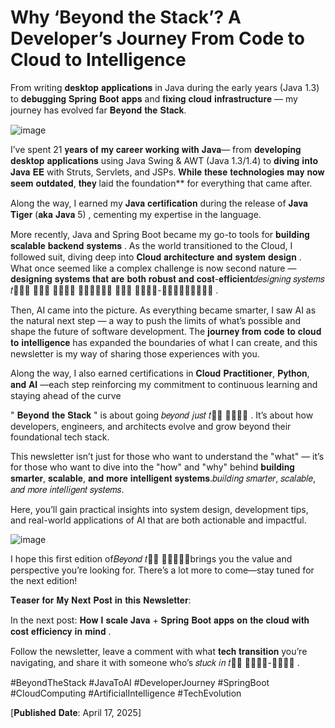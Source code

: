 # Why ‘Beyond the Stack’? A Developer’s Journey From Code to Cloud to Intelligence

From writing 𝐝𝐞𝐬𝐤𝐭𝐨𝐩 𝐚𝐩𝐩𝐥𝐢𝐜𝐚𝐭𝐢𝐨𝐧𝐬 in Java during the early years (Java 1.3) to 𝐝𝐞𝐛𝐮𝐠𝐠𝐢𝐧𝐠 𝐒𝐩𝐫𝐢𝐧𝐠 𝐁𝐨𝐨𝐭 𝐚𝐩𝐩𝐬 and 𝐟𝐢𝐱𝐢𝐧𝐠 𝐜𝐥𝐨𝐮𝐝 𝐢𝐧𝐟𝐫𝐚𝐬𝐭𝐫𝐮𝐜𝐭𝐮𝐫𝐞 — my journey has evolved far 𝐁𝐞𝐲𝐨𝐧𝐝 𝐭𝐡𝐞 𝐒𝐭𝐚𝐜𝐤.

![image](tech-evolution.png)

I’ve spent 21 𝐲𝐞𝐚𝐫𝐬 𝐨𝐟 𝐦𝐲 𝐜𝐚𝐫𝐞𝐞𝐫 𝐰𝐨𝐫𝐤𝐢𝐧𝐠 𝐰𝐢𝐭𝐡 𝐉𝐚𝐯𝐚— from 𝐝𝐞𝐯𝐞𝐥𝐨𝐩𝐢𝐧𝐠 𝐝𝐞𝐬𝐤𝐭𝐨𝐩 𝐚𝐩𝐩𝐥𝐢𝐜𝐚𝐭𝐢𝐨𝐧𝐬 using Java Swing & AWT (Java 1.3/1.4) to 𝐝𝐢𝐯𝐢𝐧𝐠 𝐢𝐧𝐭𝐨 𝐉𝐚𝐯𝐚 𝐄𝐄 with Struts, Servlets, and JSPs. 𝐖𝐡𝐢𝐥𝐞 𝐭𝐡𝐞𝐬𝐞 𝐭𝐞𝐜𝐡𝐧𝐨𝐥𝐨𝐠𝐢𝐞𝐬 𝐦𝐚𝐲 𝐧𝐨𝐰 𝐬𝐞𝐞𝐦 𝐨𝐮𝐭𝐝𝐚𝐭𝐞𝐝, 𝐭𝐡𝐞𝐲 laid the foundation** for everything that came after.

Along the way, I earned my 𝐉𝐚𝐯𝐚 𝐜𝐞𝐫𝐭𝐢𝐟𝐢𝐜𝐚𝐭𝐢𝐨𝐧 during the release of 𝐉𝐚𝐯𝐚 𝐓𝐢𝐠𝐞𝐫 (𝐚𝐤𝐚 𝐉𝐚𝐯𝐚 5) , cementing my expertise in the language.

More recently, Java and Spring Boot became my go-to tools for 𝐛𝐮𝐢𝐥𝐝𝐢𝐧𝐠 𝐬𝐜𝐚𝐥𝐚𝐛𝐥𝐞 𝐛𝐚𝐜𝐤𝐞𝐧𝐝 𝐬𝐲𝐬𝐭𝐞𝐦𝐬 . As the world transitioned to the Cloud, I followed suit, diving deep into 𝐂𝐥𝐨𝐮𝐝 𝐚𝐫𝐜𝐡𝐢𝐭𝐞𝐜𝐭𝐮𝐫𝐞 𝐚𝐧𝐝 𝐬𝐲𝐬𝐭𝐞𝐦 𝐝𝐞𝐬𝐢𝐠𝐧 . What once seemed like a complex challenge is now second nature — 𝐝𝐞𝐬𝐢𝐠𝐧𝐢𝐧𝐠 𝐬𝐲𝐬𝐭𝐞𝐦𝐬 𝐭𝐡𝐚𝐭 𝐚𝐫𝐞 𝐛𝐨𝐭𝐡 𝐫𝐨𝐛𝐮𝐬𝐭 𝐚𝐧𝐝 𝐜𝐨𝐬𝐭-𝐞𝐟𝐟𝐢𝐜𝐢𝐞𝐧𝐭𝑑𝑒𝑠𝑖𝑔𝑛𝑖𝑛𝑔 𝑠𝑦𝑠𝑡𝑒𝑚𝑠 𝑡𝑕𝑎𝑡 𝑎𝑟𝑒 𝑏𝑜𝑡𝑕 𝑟𝑜𝑏𝑢𝑠𝑡 𝑎𝑛𝑑 𝑐𝑜𝑠𝑡-𝑒𝑓𝑓𝑖𝑐𝑖𝑒𝑛𝑡 .

Then, AI came into the picture. As everything became smarter, I saw AI as the natural next step — a way to push the limits of what’s possible and shape the future of software development. The 𝐣𝐨𝐮𝐫𝐧𝐞𝐲 𝐟𝐫𝐨𝐦 𝐜𝐨𝐝𝐞 𝐭𝐨 𝐜𝐥𝐨𝐮𝐝 𝐭𝐨 𝐢𝐧𝐭𝐞𝐥𝐥𝐢𝐠𝐞𝐧𝐜𝐞 has expanded the boundaries of what I can create, and this newsletter is my way of sharing those experiences with you.

Along the way, I also earned certifications in 𝐂𝐥𝐨𝐮𝐝 𝐏𝐫𝐚𝐜𝐭𝐢𝐭𝐢𝐨𝐧𝐞𝐫, 𝐏𝐲𝐭𝐡𝐨𝐧, 𝐚𝐧𝐝 𝐀𝐈 —each step reinforcing my commitment to continuous learning and staying ahead of the curve

" 𝐁𝐞𝐲𝐨𝐧𝐝 𝐭𝐡𝐞 𝐒𝐭𝐚𝐜𝐤 " is about going 𝑏𝑒𝑦𝑜𝑛𝑑 𝑗𝑢𝑠𝑡 𝑡𝑕𝑒 𝑐𝑜𝑑𝑒 . It’s about how developers, engineers, and architects evolve and grow beyond their foundational tech stack.

This newsletter isn’t just for those who want to understand the "what" — it’s for those who want to dive into the "how" and "why" behind 𝐛𝐮𝐢𝐥𝐝𝐢𝐧𝐠 𝐬𝐦𝐚𝐫𝐭𝐞𝐫, 𝐬𝐜𝐚𝐥𝐚𝐛𝐥𝐞, 𝐚𝐧𝐝 𝐦𝐨𝐫𝐞 𝐢𝐧𝐭𝐞𝐥𝐥𝐢𝐠𝐞𝐧𝐭 𝐬𝐲𝐬𝐭𝐞𝐦𝐬.𝑏𝑢𝑖𝑙𝑑𝑖𝑛𝑔 𝑠𝑚𝑎𝑟𝑡𝑒𝑟, 𝑠𝑐𝑎𝑙𝑎𝑏𝑙𝑒, 𝑎𝑛𝑑 𝑚𝑜𝑟𝑒 𝑖𝑛𝑡𝑒𝑙𝑙𝑖𝑔𝑒𝑛𝑡 𝑠𝑦𝑠𝑡𝑒𝑚𝑠.

Here, you’ll gain practical insights into system design, development tips, and real-world applications of AI that are both actionable and impactful.

![image](Beyond-the-stack.png)

I hope this first edition of𝐵𝑒𝑦𝑜𝑛𝑑 𝑡𝑕𝑒 𝑆𝑡𝑎𝑐𝑘brings you the value and perspective you’re looking for. There’s a lot more to come—stay tuned for the next edition!

𝐓𝐞𝐚𝐬𝐞𝐫 𝐟𝐨𝐫 𝐌𝐲 𝐍𝐞𝐱𝐭 𝐏𝐨𝐬𝐭 𝐢𝐧 𝐭𝐡𝐢𝐬 𝐍𝐞𝐰𝐬𝐥𝐞𝐭𝐭𝐞𝐫:

In the next post: 𝐇𝐨𝐰 𝐈 𝐬𝐜𝐚𝐥𝐞 𝐉𝐚𝐯𝐚 + 𝐒𝐩𝐫𝐢𝐧𝐠 𝐁𝐨𝐨𝐭 𝐚𝐩𝐩𝐬 𝐨𝐧 𝐭𝐡𝐞 𝐜𝐥𝐨𝐮𝐝 𝐰𝐢𝐭𝐡 𝐜𝐨𝐬𝐭 𝐞𝐟𝐟𝐢𝐜𝐢𝐞𝐧𝐜𝐲 𝐢𝐧 𝐦𝐢𝐧𝐝 .

Follow the newsletter, leave a comment with what 𝐭𝐞𝐜𝐡 𝐭𝐫𝐚𝐧𝐬𝐢𝐭𝐢𝐨𝐧 you’re navigating, and share it with someone who’s 𝑠𝑡𝑢𝑐𝑘 𝑖𝑛 𝑡𝑕𝑒 𝑐𝑜𝑑𝑒-𝑙𝑜𝑜𝑝 .

#BeyondTheStack #JavaToAI #DeveloperJourney #SpringBoot #CloudComputing #ArtificialIntelligence #TechEvolution

[𝐏𝐮𝐛𝐥𝐢𝐬𝐡𝐞𝐝 𝐃𝐚𝐭𝐞: April 17, 2025]
